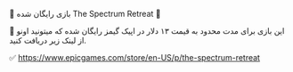 💎 بازی رایگان شده The Spectrum Retreat 💎

🔰 این بازی برای مدت محدود به قیمت ۱۳ دلار در اپیک گیمز رایگان شده که میتونید اونو از لینک زیر دریافت کنید.

✅ https://www.epicgames.com/store/en-US/p/the-spectrum-retreat

